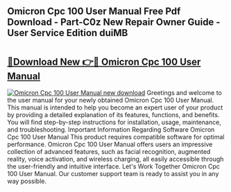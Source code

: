## Omicron Cpc 100 User Manual Free Pdf Download - Part-C0z New Repair Owner Guide - User Service Edition duiMB

# <h2><a href="http://cf26395.oget.top/?id=Omicron+Cpc+100+User+Manual">🔗Download New 👉🔴 Omicron Cpc 100 User Manual</a></h2>

[![Omicron Cpc 100 User Manual new download](https://i.imgur.com/5g1atiW.png)](http://cf26395.oget.top/?id=Omicron+Cpc+100+User+Manual)
Greetings and welcome to the user manual for your newly obtained Omicron Cpc 100 User Manual. This manual is intended to help you become an expert user of your product by providing a detailed explanation of its features, functions, and benefits. You will find step-by-step instructions for installation, usage, maintenance, and troubleshooting. Important Information Regarding Software Omicron Cpc 100 User Manual This product requires compatible software for optimal performance. Omicron Cpc 100 User Manual offers users an impressive collection of advanced features, such as facial recognition, augmented reality, voice activation, and wireless charging, all easily accessible through the user-friendly and intuitive interface. Let's Work Together Omicron Cpc 100 User Manual. Our customer support team is ready to assist you in any way possible.
